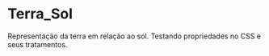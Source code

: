# Terra_Sol
Representação da terra em relação ao sol. Testando propriedades no CSS e seus tratamentos.

